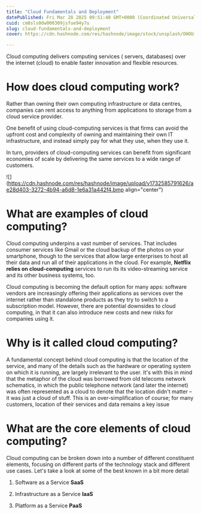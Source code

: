 ```yaml
---
title: "Cloud Fundamentals and Deployment"
datePublished: Fri Mar 28 2025 09:51:40 GMT+0000 (Coordinated Universal Time)
cuid: cm8sls0dw000309jsfue94y7u
slug: cloud-fundamentals-and-deployment
cover: https://cdn.hashnode.com/res/hashnode/image/stock/unsplash/OHOU-5UVIYQ/upload/83c29c5a3b5de01adadfd5c179c21166.jpeg

---
```


Cloud computing delivers computing services ( servers, databases) over the internet (cloud) to enable faster innovation and flexible resources.

# How does cloud computing work?

Rather than owning their own computing infrastructure or data centres, companies can rent access to anything from applications to storage from a cloud service provider.

One benefit of using cloud-computing services is that firms can avoid the upfront cost and complexity of owning and maintaining their own IT infrastructure, and instead simply pay for what they use, when they use it.

In turn, providers of cloud-computing services can benefit from significant economies of scale by delivering the same services to a wide range of customers.

![](https://cdn.hashnode.com/res/hashnode/image/upload/v1732585791626/ae28d403-3272-4b94-a6d8-1e6a31a442f4.bmp align="center")

# What are examples of cloud computing?

Cloud computing underpins a vast number of services. That includes consumer services like Gmail or the cloud backup of the photos on your smartphone, though to the services that allow large enterprises to host all their data and run all of their applications in the cloud. For example, **Netflix relies on cloud-computing** services to run its its video-streaming service and its other business systems, too.

Cloud computing is becoming the default option for many apps: software vendors are increasingly offering their applications as services over the internet rather than standalone products as they try to switch to a subscription model. However, there are potential downsides to cloud computing, in that it can also introduce new costs and new risks for companies using it.

# Why is it called cloud computing?

A fundamental concept behind cloud computing is that the location of the service, and many of the details such as the hardware or operating system on which it is running, are largely irrelevant to the user. It's with this in mind that the metaphor of the cloud was borrowed from old telecoms network schematics, in which the public telephone network (and later the internet) was often represented as a cloud to denote that the location didn't matter – it was just a cloud of stuff. This is an over-simplification of course; for many customers, location of their services and data remains a key issue

# What are the core elements of cloud computing?

Cloud computing can be broken down into a number of different constituent elements, focusing on different parts of the technology stack and different use cases. Let's take a look at some of the best known in a bit more detail

1. Software as a Service **SaaS**
    
2. Infrastructure as a Service **IaaS**
    
3. Platform as a Service **PaaS**